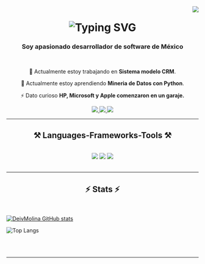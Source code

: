 <div align="center">
    <img align="right" src="https://visitor-badge.laobi.icu/badge?page_id=DeivMolina.DeivMolina" />
</div>

<h1 align="center">
    <img src="https://readme-typing-svg.herokuapp.com?font=Fira+Code&weight=700&pause=1000&color=112FFF&random=false&width=435&lines=%C2%A1+Hola+que+tal+!%F0%9F%91%8B;Soy+Deivid+Molina+" alt="Typing SVG" />
</h1>

<h3 align="center">Soy apasionado desarrollador de software de México </h3>

<br/>

<div align="center">
 
  🔭 Actualmente estoy trabajando en **Sistema modelo CRM**.
   
   🌱 Actualmente estoy aprendiendo **Mineria de Datos con Python**.
  
  ⚡ Dato curioso **HP, Microsoft y Apple comenzaron en un garaje.**

 </div>
 
<div align="center"> 
  <a href="mailto:davidglezm2015@gmail.com">
    <img src="https://img.shields.io/badge/Gmail-333333?style=for-the-badge&logo=gmail&logoColor=red" />
  </a>
  <a href="https://www.linkedin.com/in/david-m-35957712a/" target="_blank">
    <img src="https://img.shields.io/badge/LinkedIn-0077B5?style=for-the-badge&logo=linkedin&logoColor=white" target="_blank" />
  </a>
  <a href="https://dm-series.com" target="_blank">
     <img src="https://img.shields.io/badge/Portfolio-FF5722?style=for-the-badge&logo=todoist&logoColor=white" target="_blank" /> <!-- sqlite, safari, google-chrome are other good icon options -->
  </a>
</div>

 <hr/>
 
<h2 align="center">⚒️ Languages-Frameworks-Tools ⚒️</h2>
<br/>
<div align="center">
    <img src="https://skillicons.dev/icons?i=html,css,sass,js,bootstrap,materialui,tailwind,react,vite" />
    <img src="https://skillicons.dev/icons?i=php,jquery,npm,laravel,mysql,postgres,mongodb,java,kotlin,express,nextjs,nodejs,py" />
    <img src="https://skillicons.dev/icons?i=vscode,github,codepen,figma,ps,pr,ae,ai,kali,autocad,arduino,eclipse,blender,aws" /><br>
</div>

<br/>
<hr/>

<h2 align="center">⚡ Stats ⚡</h2>
<br>


[![DeivMolina GitHub stats](https://github-readme-stats.vercel.app/api?username=DeivMolina)](https://github.com/anuraghazra/github-readme-stats)

![Top Langs](https://github-readme-stats.vercel.app/api/top-langs/?username=DeivMolina&langs_count=8)

<br/><br/>

<hr/>



